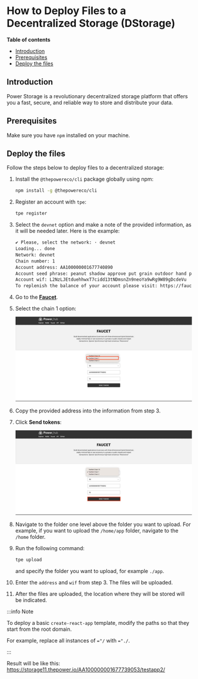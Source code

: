 # How to Deploy Files to a Decentralized Storage (DStorage)

**Table of contents**

<!-- START doctoc generated TOC please keep comment here to allow auto update -->
<!-- DON'T EDIT THIS SECTION, INSTEAD RE-RUN doctoc TO UPDATE -->

- [Introduction](#introduction)
- [Prerequisites](#prerequisites)
- [Deploy the files](#deploy-the-files)

<!-- END doctoc generated TOC please keep comment here to allow auto update -->

## Introduction

Power Storage is a revolutionary decentralized storage platform that offers you a fast, secure, and reliable way to store and distribute your data.

## Prerequisites

Make sure you have `npm` installed on your machine.

## Deploy the files

Follow the steps below to deploy files to a decentralized storage:

1. Install the `@thepowereco/cli` package globally using npm: 

   ```bash
   npm install -g @thepowereco/cli
   ```

2. Register an account with `tpe`: 

   ```bash
   tpe register
   ```

3. Select the `devnet` option and make a note of the provided information, as it will be needed later. Here is the example:

   ```bash
   ✔ Please, select the network: · devnet
   Loading... done
   Network: devnet
   Chain number: 1
   Account address: AA100000001677740890
   Account seed phrase: peanut shadow approve put grain outdoor hand program angry tiger cry diary
   Account wif: L2NzLJEtduehhwxT7cidd13tNDmsnZn9neoYa9wRg9W89gDcdeVu
   To replenish the balance of your account please visit: https://faucet.thepower.io
   ```

4. Go to the [**Faucet**](https://faucet.thepower.io/). 
5. Select the chain 1 option:
 
   ![chain](./resources/chain.jpg)
   
6. Copy the provided address into the information from step 3. 
7. Click **Send tokens**:

   ![send_tokens](./resources/send_tokens.jpg)

8. Navigate to the folder one level above the folder you want to upload. For example, if you want to upload the `/home/app` folder, navigate to the `/home` folder. 
9. Run the following command:
   
   ```bash
   tpe upload 
   ```
    
   and specify the folder you want to upload, for example `./app`. 
10. Enter the `address` and `wif` from step 3. The files will be uploaded.
11. After the files are uploaded, the location where they will be stored will be indicated.

:::info Note

To deploy a basic `create-react-app` template, modify the paths so that they start from the root domain. 

For example, replace all instances of `="/` with `="./`.

:::

Result will be like this:
https://storage11.thepower.io/AA100000001677739053/testapp2/

